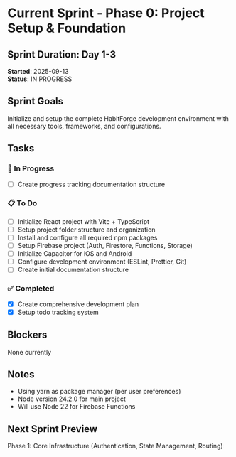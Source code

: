 # Current Sprint - Phase 0: Project Setup & Foundation

## Sprint Duration: Day 1-3
**Started**: 2025-09-13  
**Status**: IN PROGRESS

## Sprint Goals
Initialize and setup the complete HabitForge development environment with all necessary tools, frameworks, and configurations.

## Tasks

### 🔄 In Progress
- [ ] Create progress tracking documentation structure

### 📋 To Do
- [ ] Initialize React project with Vite + TypeScript
- [ ] Setup project folder structure and organization
- [ ] Install and configure all required npm packages
- [ ] Setup Firebase project (Auth, Firestore, Functions, Storage)
- [ ] Initialize Capacitor for iOS and Android
- [ ] Configure development environment (ESLint, Prettier, Git)
- [ ] Create initial documentation structure

### ✅ Completed
- [x] Create comprehensive development plan
- [x] Setup todo tracking system

## Blockers
None currently

## Notes
- Using yarn as package manager (per user preferences)
- Node version 24.2.0 for main project
- Will use Node 22 for Firebase Functions

## Next Sprint Preview
Phase 1: Core Infrastructure (Authentication, State Management, Routing)